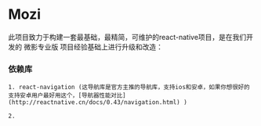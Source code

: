 # Mozi
此项目致力于构建一套最基础，最精简，可维护的react-native项目，是在我们开发的 微影专业版 项目经验基础上进行升级和改造：

### 依赖库

    1. react-navigation (这导航库是官方主推的导航库，支持ios和安卓，如果你想很好的支持安卓用户最好用这个，[导航器性能对比](http://reactnative.cn/docs/0.43/navigation.html) )

    2. 